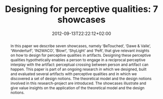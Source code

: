 ---
slug: designing-for-perceptive-qualities-7-showcases
title: "Designing for perceptive qualities: 7 showcases"
layout: publi
publitype: conference
subsection: conference
perceptq: true
researchpage: true
research: 
    -  perceptq
perceiving-the-invisible: true
institution:
    logo: TUe
    name: "Eindhoven University of Technology"
    web: "https://www.tue.nl/en/"
    colo: "#c72125"
date: 2012-09-13T22:22:12+02:00
reference: "Deckers, E.J.L., & Lévy, P. (2012). Designing for perceptive qualities: 7 showcases. the Proceedings of Design Interactive Systems Conference, DIS12 (pp 496–505). Newcastle, UK: ACM. http://dx.doi.org/10.1145/2317956.2318030"
abstract: "In this paper we describe seven showcases, namely ‘BeTouched’, ‘Dawe & Valle’, ‘Wonderturf’, ‘IN2WACO’, ‘Blow!’, ‘ShyLight’ and ‘PeR’, that give relevant insights on how to design for perceptive qualities in artifacts. Designing these perceptive qualities hypothetically enables a person to engage in a reciprocal perceptive interplay with the artifact: perceptual crossing between person and artifact can happen. This paper is part of an ongoing research in which we designed, built and evaluated several artifacts with perceptive qualities and in which we discovered a set of design notions. The theoretical model and the design notions involved in this research-project are introduced. The showcases illustrate and give value insights on the application of the theoretical model and the design notions."
link:
    paper: "https://1drv.ms/b/s!AnQx_v88q65Qv4RnhpjdGE4qoA7jlA?e=n0QfmJ"
    library: https://dl.acm.org/doi/10.1145/2317956.2318030
---
